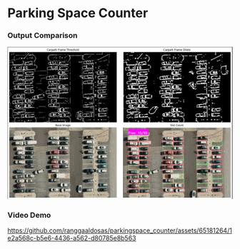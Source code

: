 # Parking Space Counter

### Output Comparison
![Carpark Frame Dilate](assets/comparison.png)


### Video Demo
https://github.com/ranggaaldosas/parkingspace_counter/assets/65181264/1e2a568c-b5e6-4436-a562-d80785e8b563


